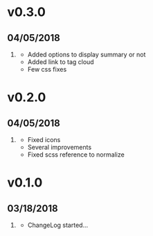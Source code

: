 # v0.3.0
##  04/05/2018

1. [](#new)
    * Added options to display summary or not
    * Added link to tag cloud
    * Few css fixes

# v0.2.0
##  04/05/2018

1. [](#new)
    * Fixed icons
    * Several improvements
    * Fixed scss reference to normalize
    
# v0.1.0
##  03/18/2018

1. [](#new)
    * ChangeLog started...
